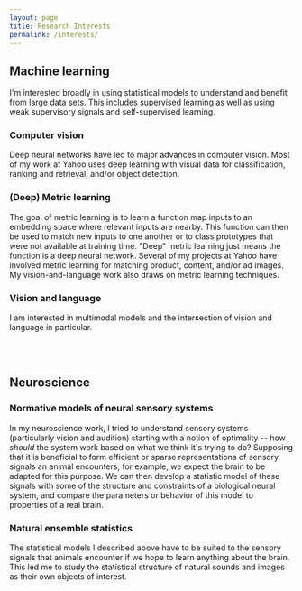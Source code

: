 ```yaml
---
layout: page
title: Research Interests
permalink: /interests/
---
```


## Machine learning
I'm interested broadly in using statistical models to understand and benefit from large data sets. This includes supervised learning as well as using weak supervisory signals and self-supervised learning.

### Computer vision
Deep neural networks have led to major advances in computer vision. Most of my work at Yahoo uses deep learning with visual data for classification, ranking and retrieval, and/or object detection.

### (Deep) Metric learning
The goal of metric learning is to learn a function map inputs to an embedding space where relevant inputs are nearby. This function can then be used to match new inputs to one another or to class prototypes that were not available at training time. "Deep" metric learning just means the function is a deep neural network. Several of my projects at Yahoo have involved metric learning for matching product, content, and/or ad images. My vision-and-language work also draws on metric learning techniques.

### Vision and language
I am interested in multimodal models and the intersection of vision and language in particular.

<br> <br>

## Neuroscience

### Normative models of neural sensory systems
In my neuroscience work, I tried to understand sensory systems (particularly vision and audition) starting with a notion of optimality -- how *should* the system work based on what we think it's trying to do? Supposing that it is beneficial to form efficient or sparse representations of sensory signals an animal encounters, for example, we expect the brain to be adapted for this purpose. We can then develop a statistic model of these signals with some of the structure and constraints of a biological neural system, and compare the parameters or behavior of this model to properties of a real brain.

### Natural ensemble statistics
The statistical models I described above have to be suited to the sensory signals that animals encounter if we hope to learn anything about the brain. This led me to study the statistical structure of natural sounds and images as their own objects of interest.
